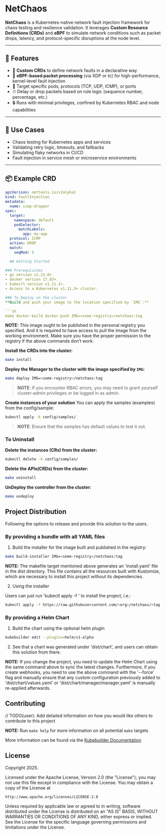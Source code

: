 # NetChaos

**NetChaos** is a Kubernetes-native network fault injection framework for chaos testing and resilience validation. It leverages **Custom Resource Definitions (CRDs)** and **eBPF** to simulate network conditions such as packet drops, latency, and protocol-specific disruptions at the node level.

---

## 🚀 Features

- 🔧 **Custom CRDs** to define network faults in a declarative way
- 🧠 **eBPF-based packet processing** (via XDP or tc) for high-performance, kernel-level fault injection
- 🎯 Target specific pods, protocols (TCP, UDP, ICMP), or ports
- ⏱ Delay or drop packets based on rule logic (sequence number, percentage, etc.)
- 🔒 Runs with minimal privileges, confined by Kubernetes RBAC and node capabilities

---

## 🧩 Use Cases

- Chaos testing for Kubernetes apps and services
- Validating retry logic, timeouts, and fallbacks
- Simulating flaky networks in CI/CD
- Fault injection in service mesh or microservice environments

---

## 📦 Example CRD

```yaml
apiVersion: nettools.io/v1alpha1
kind: FaultInjection
metadata:
  name: icmp-dropper
spec:
  target:
    namespace: default
    podSelector:
      matchLabels:
        app: my-app
  protocol: ICMP
  action: DROP
  match:
    seqMod: 5

  ## Getting Started

### Prerequisites
- go version v1.23.0+
- docker version 17.03+.
- kubectl version v1.11.3+.
- Access to a Kubernetes v1.11.3+ cluster.

### To Deploy on the cluster
**Build and push your image to the location specified by `IMG`:**

```sh
make docker-build docker-push IMG=<some-registry>/netchaos:tag
```


**NOTE:** This image ought to be published in the personal registry you specified.
And it is required to have access to pull the image from the working environment.
Make sure you have the proper permission to the registry if the above commands don’t work.

**Install the CRDs into the cluster:**

```sh
make install
```

**Deploy the Manager to the cluster with the image specified by `IMG`:**

```sh
make deploy IMG=<some-registry>/netchaos:tag
```

> **NOTE**: If you encounter RBAC errors, you may need to grant yourself cluster-admin
privileges or be logged in as admin.

**Create instances of your solution**
You can apply the samples (examples) from the config/sample:

```sh
kubectl apply -k config/samples/
```

>**NOTE**: Ensure that the samples has default values to test it out.

### To Uninstall
**Delete the instances (CRs) from the cluster:**

```sh
kubectl delete -k config/samples/
```

**Delete the APIs(CRDs) from the cluster:**

```sh
make uninstall
```

**UnDeploy the controller from the cluster:**

```sh
make undeploy
```

## Project Distribution

Following the options to release and provide this solution to the users.

### By providing a bundle with all YAML files

1. Build the installer for the image built and published in the registry:

```sh
make build-installer IMG=<some-registry>/netchaos:tag
```

**NOTE:** The makefile target mentioned above generates an 'install.yaml'
file in the dist directory. This file contains all the resources built
with Kustomize, which are necessary to install this project without its
dependencies.

2. Using the installer

Users can just run 'kubectl apply -f <URL for YAML BUNDLE>' to install
the project, i.e.:

```sh
kubectl apply -f https://raw.githubusercontent.com/<org>/netchaos/<tag or branch>/dist/install.yaml
```

### By providing a Helm Chart

1. Build the chart using the optional helm plugin

```sh
kubebuilder edit --plugins=helm/v1-alpha
```

2. See that a chart was generated under 'dist/chart', and users
can obtain this solution from there.

**NOTE:** If you change the project, you need to update the Helm Chart
using the same command above to sync the latest changes. Furthermore,
if you create webhooks, you need to use the above command with
the '--force' flag and manually ensure that any custom configuration
previously added to 'dist/chart/values.yaml' or 'dist/chart/manager/manager.yaml'
is manually re-applied afterwards.

## Contributing
// TODO(user): Add detailed information on how you would like others to contribute to this project

**NOTE:** Run `make help` for more information on all potential `make` targets

More information can be found via the [Kubebuilder Documentation](https://book.kubebuilder.io/introduction.html)

## License

Copyright 2025.

Licensed under the Apache License, Version 2.0 (the "License");
you may not use this file except in compliance with the License.
You may obtain a copy of the License at

    http://www.apache.org/licenses/LICENSE-2.0

Unless required by applicable law or agreed to in writing, software
distributed under the License is distributed on an "AS IS" BASIS,
WITHOUT WARRANTIES OR CONDITIONS OF ANY KIND, either express or implied.
See the License for the specific language governing permissions and
limitations under the License.

